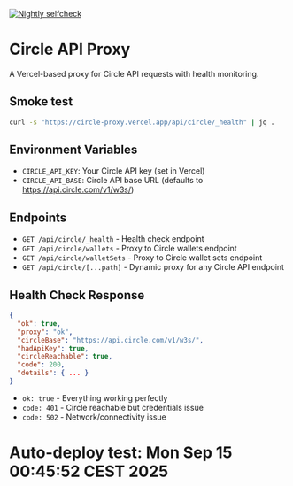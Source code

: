 
[![Nightly selfcheck](https://github.com/jemappelle187/circle-proxy/actions/workflows/nightly-selfcheck.yml/badge.svg)](https://github.com/jemappelle187/circle-proxy/actions/workflows/nightly-selfcheck.yml)

# Circle API Proxy 

A Vercel-based proxy for Circle API requests with health monitoring.

## Smoke test

```bash
curl -s "https://circle-proxy.vercel.app/api/circle/_health" | jq .
```

## Environment Variables

- `CIRCLE_API_KEY`: Your Circle API key (set in Vercel)
- `CIRCLE_API_BASE`: Circle API base URL (defaults to https://api.circle.com/v1/w3s/)

## Endpoints

- `GET /api/circle/_health` - Health check endpoint
- `GET /api/circle/wallets` - Proxy to Circle wallets endpoint
- `GET /api/circle/walletSets` - Proxy to Circle wallet sets endpoint
- `GET /api/circle/[...path]` - Dynamic proxy for any Circle API endpoint

## Health Check Response

```json
{
  "ok": true,
  "proxy": "ok",
  "circleBase": "https://api.circle.com/v1/w3s/",
  "hadApiKey": true,
  "circleReachable": true,
  "code": 200,
  "details": { ... }
}
```

- `ok: true` - Everything working perfectly
- `code: 401` - Circle reachable but credentials issue
- `code: 502` - Network/connectivity issue
# Auto-deploy test: Mon Sep 15 00:45:52 CEST 2025


